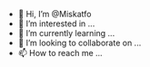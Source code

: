 - 👋 Hi, I’m @Miskatfo
- 👀 I’m interested in ...
- 🌱 I’m currently learning ...
- 💞️ I’m looking to collaborate on ...
- 📫 How to reach me ...

<!---
Miskatfo/Miskatfo is a ✨ special ✨ repository because its `README.md` (this file) appears on your GitHub profile.
You can click the Preview link to take a look at your changes.
--->
